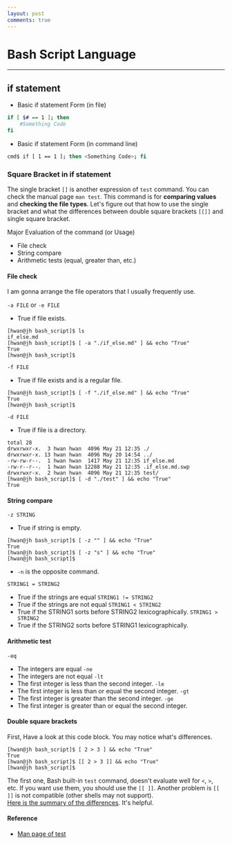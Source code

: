```yaml
---
layout: post
comments: true
---
```


# Bash Script Language

---

## if statement

* Basic if statement Form (in file)

```bash
if [ $# == 1 ]; then
    #Something Code
fi

```

* Basic if statement Form (in command line)

```bash
cmd$ if [ 1 == 1 ]; then <Something Code>; fi
```

### Square Bracket in if statement

The single bracket `[]` is another expression of `test` command. You can check the manual page `man test`.
This command is for **comparing values** and **checking the file types**. Let's figure out that how
to use the single bracket and what the differences between double square brackets `[[]]` and single square
bracket.  

Major Evaluation of the command (or Usage)
* File check
* String compare
* Arithmetic tests (equal, greater than, etc.)

#### File check

I am gonna arrange the file operators that I usually frequently use.

`-a FILE` or `-e FILE`
* True if file exists.

```
[hwan@jh bash_script]$ ls
if_else.md
[hwan@jh bash_script]$ [ -a "./if_else.md" ] && echo "True"
True
[hwan@jh bash_script]$
```

`-f FILE`
* True if file exists and is a regular file.

```
[hwan@jh bash_script]$ [ -f "./if_else.md" ] && echo "True"
True
[hwan@jh bash_script]$ 
```

`-d FILE`
* True if file is a directory.

```[hwan@jh bash_script]$ ll
total 28
drwxrwxr-x.  3 hwan hwan  4096 May 21 12:35 ./
drwxrwxr-x. 13 hwan hwan  4096 May 20 14:54 ../
-rw-rw-r--.  1 hwan hwan  1417 May 21 12:35 if_else.md
-rw-r--r--.  1 hwan hwan 12288 May 21 12:35 .if_else.md.swp
drwxrwxr-x.  2 hwan hwan  4096 May 21 12:35 test/
[hwan@jh bash_script]$ [ -d "./test" ] && echo "True"
True
```

#### String compare

`-z STRING`
* True if string is empty.

```
[hwan@jh bash_script]$ [ -z "" ] && echo "True"
True
[hwan@jh bash_script]$ [ -z "s" ] && echo "True"
[hwan@jh bash_script]$ 
```
* `-n` is the opposite command.

`STRING1 = STRING2`
* True if the strings are equal
`STRING1 != STRING2`
* True if the strings are not equal
`STRING1 < STRING2`
* True if the STRING1 sorts before STRING2 lexicographically.
`STRING1 > STRING2`
* True if the STRING2 sorts before STRING1 lexicographically.

#### Arithmetic test

`-eq`
* The integers are equal
`-ne`
* The integers are not equal
`-lt`
* The first integer is less than the second integer.
`-le`
* The first integer is less than or equal the second integer.
`-gt`
* The first integer is greater than the second integer.
`-ge`
* The first integer is greater than or equal the second integer.


#### Double square brackets

First, Have a look at this code block. You may notice what's differences.

```
[hwan@jh bash_script]$ [ 2 > 3 ] && echo "True"
True
[hwan@jh bash_script]$ [[ 2 > 3 ]] && echo "True"
[hwan@jh bash_script]$
```

The first one, Bash built-in `test` command, doesn't evaluate well for `<`, `>`, etc. If you want use them,
you should use the `[[ ]]`. Another problem is `[[ ]]` is not compatible (other shells may not support).  
[Here is the summary of the differences](http://mywiki.wooledge.org/BashFAQ/031). It's helpful.


#### Reference

* [Man page of test](http://linuxcommand.org/lc3_man_pages/testh.html)
